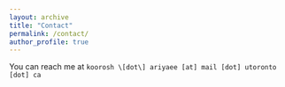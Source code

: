 ```yaml
---
layout: archive
title: "Contact"
permalink: /contact/
author_profile: true
---
```


You can reach me at `koorosh \[dot\] ariyaee [at] mail [dot] utoronto [dot] ca`
